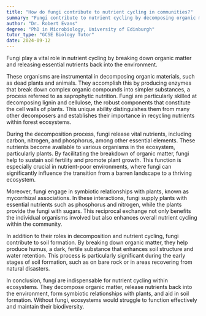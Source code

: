 ```yaml
---
title: "How do fungi contribute to nutrient cycling in communities?"
summary: "Fungi contribute to nutrient cycling by decomposing organic matter and releasing essential nutrients back into the environment."
author: "Dr. Robert Evans"
degree: "PhD in Microbiology, University of Edinburgh"
tutor_type: "GCSE Biology Tutor"
date: 2024-09-12
---
```


Fungi play a vital role in nutrient cycling by breaking down organic matter and releasing essential nutrients back into the environment.

These organisms are instrumental in decomposing organic materials, such as dead plants and animals. They accomplish this by producing enzymes that break down complex organic compounds into simpler substances, a process referred to as saprophytic nutrition. Fungi are particularly skilled at decomposing lignin and cellulose, the robust components that constitute the cell walls of plants. This unique ability distinguishes them from many other decomposers and establishes their importance in recycling nutrients within forest ecosystems.

During the decomposition process, fungi release vital nutrients, including carbon, nitrogen, and phosphorus, among other essential elements. These nutrients become available to various organisms in the ecosystem, particularly plants. By facilitating the breakdown of organic matter, fungi help to sustain soil fertility and promote plant growth. This function is especially crucial in nutrient-poor environments, where fungi can significantly influence the transition from a barren landscape to a thriving ecosystem.

Moreover, fungi engage in symbiotic relationships with plants, known as mycorrhizal associations. In these interactions, fungi supply plants with essential nutrients such as phosphorus and nitrogen, while the plants provide the fungi with sugars. This reciprocal exchange not only benefits the individual organisms involved but also enhances overall nutrient cycling within the community.

In addition to their roles in decomposition and nutrient cycling, fungi contribute to soil formation. By breaking down organic matter, they help produce humus, a dark, fertile substance that enhances soil structure and water retention. This process is particularly significant during the early stages of soil formation, such as on bare rock or in areas recovering from natural disasters.

In conclusion, fungi are indispensable for nutrient cycling within ecosystems. They decompose organic matter, release nutrients back into the environment, form symbiotic relationships with plants, and aid in soil formation. Without fungi, ecosystems would struggle to function effectively and maintain their biodiversity.
    